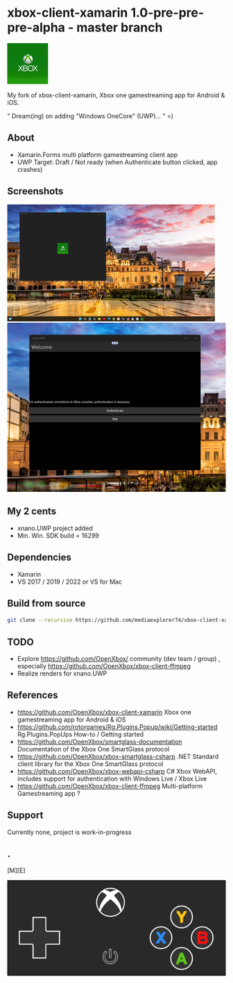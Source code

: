 # xbox-client-xamarin 1.0-pre-pre-pre-alpha - master branch 

![](Images/logo.png)

My fork of xbox-client-xamarin, Xbox one gamestreaming app for Android & iOS.

" Dream(ing) on adding "Windows OneCore" (UWP)… " =)

## About
- Xamarin.Forms multi platform gamestreaming client app
- UWP Target: Draft / Not ready (when Authenticate button clicked, app crashes)

## Screenshots

![](Images/screenshot01.png)
![](Images/screenshot02.png)

## My 2 cents
- xnano.UWP project added
- Min. Win. SDK build = 16299

## Dependencies
- Xamarin
- VS 2017 / 2019 / 2022 or VS for Mac

## Build from source
```sh
git clone --recursive https://github.com/mediaexplorer74/xbox-client-xamarin
```

## TODO
- Explore https://github.com/OpenXbox/ community (dev team / group) , especially https://github.com/OpenXbox/xbox-client-ffmpeg
- Realize renders for xnano.UWP  

## References
- https://github.com/OpenXbox/xbox-client-xamarin Xbox one gamestreaming app for Android & iOS
- https://github.com/rotorgames/Rg.Plugins.Popup/wiki/Getting-started Rg.Plugins.PopUps How-to / Getting started
- https://github.com/OpenXbox/smartglass-documentation Documentation of the Xbox One SmartGlass protocol
- https://github.com/OpenXbox/xbox-smartglass-csharp .NET Standard client library for the Xbox One SmartGlass protocol
- https://github.com/OpenXbox/xbox-webapi-csharp C# Xbox WebAPI, includes support for authentication with Windows Live / Xbox Live
- https://github.com/OpenXbox/xbox-client-ffmpeg Multi-platform Gamestreaming app ?


## Support
Currently none, project is work-in-progress

## .
[M][E]

![](Images/footer.png)

